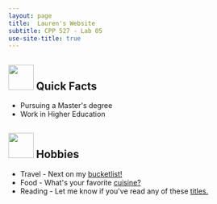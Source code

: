 ```yaml
---
layout: page
title:  Lauren's Website
subtitle: CPP 527 - Lab 05
use-site-title: true
---
```


## <img src="../img/fireworks.png" height="50px"> Quick Facts
- Pursuing a Master's degree
- Work in Higher Education


## <img src="../img/career.png" height="50px"> Hobbies

- Travel - Next on my [bucketlist!](https://travel.usnews.com/rankings/best-places-to-visit-in-japan/)
- Food - What's your favorite [cuisine?](https://www.bbc.co.uk/food/cuisines)
- Reading - Let me know if you've read any of these [titles.](https://www.nytimes.com/books/best-sellers/)


